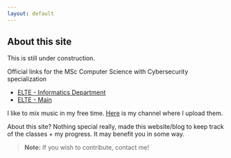 ```yaml
---
layout: default
---
```


## About this site

This is still under construction.

Official links for the MSc Computer Science with Cybersecurity specialization

*   [ELTE - Informatics Department](https://www.inf.elte.hu/en/content/cyber-security-in-computer-science-msc.t.1734?m=362)
*   [ELTE - Main](https://www.elte.hu/en/computer-science-msc-cybersuecurity-specialization)

I like to mix music in my free time. <ins>[Here](https://www.youtube.com/@Psyklopp)</ins> is my channel where I upload them.

About this site? Nothing special really, made this website/blog to keep track of the classes + my progress. It may benefit you in some way. 

> **Note:** If you wish to contribute, contact me!